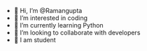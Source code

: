- 👋 Hi, I’m @Ramangupta
- 👀 I’m interested in coding
- 🌱 I’m currently learning Python
- 💞️ I’m looking to collaborate with developers
- 👐 I am student

<!---
Ramanguptah/Ramangupta is a ✨ special ✨ repository because its `README.md` (this file) appears on your GitHub profile.
You can click the Preview link to take a look at your changes.
--->
